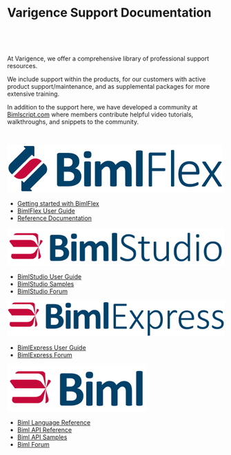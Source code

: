 <p>&nbsp;</p>
<p>&nbsp;</p>
<p>&nbsp;</p>

# Varigence Support Documentation

<p>&nbsp;</p>

<ci-search style="justify-content:left;"></ci-search>

<p>&nbsp;</p>

At Varigence, we offer a comprehensive library of professional support resources.

We include support within the products, for our customers with active product support/maintenance, and as supplemental packages for more extensive training.

In addition to the support here, we have developed a community at [Bimlscript.com](http://bimlscript.com) where members contribute helpful video tutorials, walkthroughs, and snippets to the community.

<p>&nbsp;</p>

<div class="col">
<div class="row">
<div class="col-md-3">

<a href="bimlflex/index.md"><img src="content/images/bimlflex.png" alt="BimlFlex -h24px"></a>

* [Getting started with BimlFlex](bimlflex/getting-started/index.md)
* [BimlFlex User Guide](bimlflex/index.md)
* [Reference Documentation](bimlflex/reference-documentation/index.md)

</div>
<div class="col-md-3">

<a href="bimlstudio/index.md"><img src="content/images/bimlstudio.svg" alt="BimlStudio -h24px"></a>

* [BimlStudio User Guide](bimlstudio/index.md)
* [BimlStudio Samples](bimlstudio/index.md)
* [BimlStudio Forum](https://varigence.com/Forums?forumName=BimlStudio)

</div>
<div class="col-md-3">

<a href="bimlexpress/index.md"><img src="content/images/bimlexpress.svg" alt="BimlExpress -h24px"></a>

* [BimlExpress User Guide](bimlexpress/index.md)
* [BimlExpress Forum](https://varigence.com/Forums?forumName=Biml)

</div>
<div class="col-md-3">

<a href="biml-reference/index.md"><img src="content/images/biml.svg" alt="Biml -h24px"></a>

* [Biml Language Reference](biml-reference/language-reference/Varigence.Languages.Biml.AstRootNode.html)
* [Biml API Reference](api-reference/Varigence.Languages.Biml.AstRootNode.html)
* [Biml API Samples](biml-reference/snippets/index.md)
* [Biml Forum](https://varigence.com/Forums?forumName=Biml)

</div>
</div>
</div>
